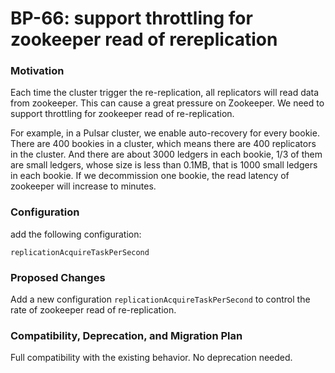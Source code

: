 # BP-66: support throttling for zookeeper read of rereplication

### Motivation

Each time the cluster trigger the re-replication, all replicators will read data from zookeeper. This can cause a great pressure on Zookeeper. We need to support throttling for zookeeper read of re-replication.

For example, in a Pulsar cluster, we enable auto-recovery for every bookie. There are 400 bookies in a cluster, which means there are 400 replicators in the cluster.
And there are about 3000 ledgers in each bookie, 1/3 of them are small ledgers, whose size is less than 0.1MB, that is 1000 small ledgers in each bookie.
If we decommission one bookie, the read latency of zookeeper will increase to minutes. 


### Configuration
add the following configuration:
```
replicationAcquireTaskPerSecond
```


### Proposed Changes

Add a new configuration `replicationAcquireTaskPerSecond` to control the rate of zookeeper read of re-replication.


### Compatibility, Deprecation, and Migration Plan

Full compatibility with the existing behavior. No deprecation needed.
